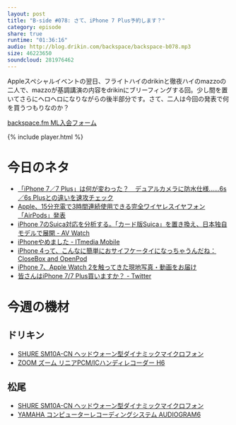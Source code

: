 ```yaml
---
layout: post
title: "B-side #078: さて、iPhone 7 Plus予約します？"
category: episode
share: true
runtime: "01:36:16"
audio: http://blog.drikin.com/backspace/backspace-b078.mp3
size: 46223650
soundcloud: 281976462   
---
```


Appleスペシャルイベントの翌日、フライトハイのdrikinと徹夜ハイのmazzoの二人で、mazzoが基調講演の内容をdrikinにブリーフィングする回。少し間を置いてさらにヘロヘロになりながらの後半部分です。さて、二人は今回の発表で何を買うつもりなのか？

[backspace.fm ML入会フォーム](http://backspace.us11.list-manage.com/subscribe?u=09c933bd3997c1d16dbed156a&id=84b6529b91)

{% include player.html %}

# 今日のネタ

* [「iPhone 7／7 Plus」は何が変わった？　デュアルカメラに防水仕様……6s／6s Plusとの違いを速攻チェック](http://www.itmedia.co.jp/news/articles/1609/08/news023.html)
* [Apple、15分充電で3時間連続使用できる完全ワイヤレスイヤフォン「AirPods」発表](http://www.itmedia.co.jp/news/articles/1609/08/news080.html)
* [iPhone 7のSuica対応を分析する。「カード版Suica」を置き換え、日本独自モデルで展開 - AV Watch](http://av.watch.impress.co.jp/docs/series/rt/1018974.html)
* [iPhoneやめました - ITmedia Mobile](http://www.itmedia.co.jp/mobile/articles/0912/24/news101.html)
* [iPhone 4って、こんなに簡単におサイフケータイになっちゃうんだね：CloseBox and OpenPod](http://blogs.itmedia.co.jp/closebox/2010/06/iphone-4-6895.html)
* [iPhone 7、Apple Watch 2を触ってきた現地写真・動画をお届け](http://www.itmedia.co.jp/news/articles/1609/08/news104.html)
* [皆さんはiPhone 7/7 Plus買いますか？ - Twitter](https://twitter.com/drikin/status/773780913373138944)

# 今週の機材

## ドリキン
* [SHURE  SM10A-CN ヘッドウォーン型ダイナミックマイクロフォン](http://amzn.to/1LXIGkV) 
* [ZOOM ズーム リニアPCM/ICハンディレコーダー H6](http://amzn.to/29BOo5n)

## 松尾
* [SHURE  SM10A-CN ヘッドウォーン型ダイナミックマイクロフォン](http://amzn.to/1LXIGkV) 
* [YAMAHA コンピューターレコーディングシステム AUDIOGRAM6](http://amzn.to/1Rsyq5W)
